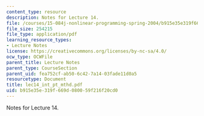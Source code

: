 ```yaml
---
content_type: resource
description: Notes for Lecture 14.
file: /courses/15-084j-nonlinear-programming-spring-2004/b915e35e319f669d080059f216f20cd0_lec14_int_pt_mthd.pdf
file_size: 254215
file_type: application/pdf
learning_resource_types:
- Lecture Notes
license: https://creativecommons.org/licenses/by-nc-sa/4.0/
ocw_type: OCWFile
parent_title: Lecture Notes
parent_type: CourseSection
parent_uid: fea752cf-ab50-6c42-7a14-03fade11d0a5
resourcetype: Document
title: lec14_int_pt_mthd.pdf
uid: b915e35e-319f-669d-0800-59f216f20cd0
---
```

Notes for Lecture 14.